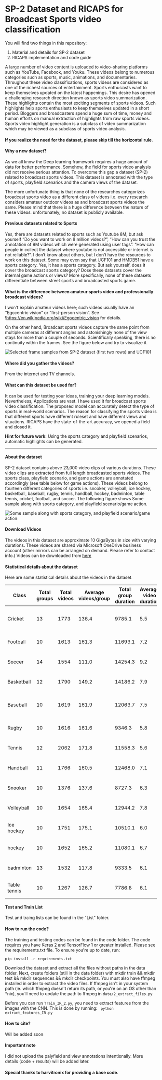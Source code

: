 
# SP-2 Dataset and RICAPS for Broadcast Sports video classification
You will find two things in this repository:

1. Material and details for SP-2 dataset
1. RICAPS implementation and code guide

A large number of video content is uploaded to video-sharing platforms such as YouTube, Facebook, and Youku. These videos belong to numerous categories such as sports, music, animations, and documentaries. Throughout these video classifications, sports videos are considered as one of the richest sources of entertainment. Sports enthusiasts want to keep themselves updated on the latest happenings. This desire has opened a challenging research direction known as sports video summarization. These highlights contain the most exciting segments of sports videos. Such highlights help sports enthusiasts to keep themselves updated in a short period. Bloggers and broadcasters spend a huge sum of time, money and human efforts on manual extraction of highlights from raw sports videos. Sports video highlight generation is a subclass of video summarization which may be viewed as a subclass of sports video analysis.


#### If you realize the need for the dataset, please skip till the horizontal rule.

#### Why a new dataset?
As we all know the Deep learning framework requires a huge amount of data for better performance. Somehow, the field for sports video analysis did not receive serious attention. To overcome this gap a dataset (SP-2) related to broadcast sports videos. This dataset is annotated with the type of sports, playfield scenarios and the camera views of the dataset.


The more unfortunate thing is that none of the researches categorizes broadcast sports video as a different class of videos i.e. every research considers amateur outdoor videos as and broadcast sports videos the same. Please mind that there is a huge difference between the nature of these videos. unfortunately, no dataset is publicly available. 

#### Previous datasets related to Sports
Yes, there are datasets related to sports such as Youtube 8M, but ask yourself “Do you want to work on 8 million videos?”, “How can you trust the annotation of 8M videos which were generated using user tags”. “How can people in collect the dataset where youtube is not accessible or internet is not reliable?”. I don’t know about others, but I don’t have the resources to work on this dataset.
Some may even say that UCF101 and HMDB51 have a sports category. Yes, it has a sports category. But ask yourself, does it cover the broadcast sports category?  Dose these datasets cover the internal game actions or views?
More specifically, none of these datasets differentiate between street sports and broadcasted sports game.


#### What is the difference between amateur sports video and professionally broadcast videos?
I won't explain amateur videos here; such videos usually have an “Egocentric vision” or “first-person vision”. See !https://en.wikipedia.org/wiki/Egocentric_vision for details.


On the other hand, Broadcast sports videos capture the same point from multiple cameras at different angles and astonishingly none of the view stays for more than a couple of seconds. Scientifically speaking, there is no continuity within the frames. See the figure below and try to visualize it.

![Selected frame samples from SP-2 dataset (first two rows) and UCF101](https://raw.githubusercontent.com/abdkhanstd/Sports2/master/Figures/cv.png)

#### Where did you gather the videos?
From the internet and TV channels. 

#### What can this dataset be used for?
It can be used for testing your ideas, training your deep learning models. Nevertheless, Applications are vast. I have used it for broadcast sports video classification. The proposed model can accurately detect the type of sports in real-world scenarios. The reason for classifying the sports video is that different sports have different ruleset and have different views and situations. RICAPS have the state-of-the-art accuracy, we opened a field and closed it.

**Hint for future work**: Using the sports category and playfield scenarios, automatic highlights can be generated.
_____________________________________________________________________________________________________
#### About the dataset
SP-2 dataset contains above 23,000 video clips of various durations. These video clips are extracted from full length broadcasted sports videos. The sports class, playfield scenario, and game actions are annotated accordingly (see table below for game actions). These videos belong to fourteen different categories of sports i.e. snooker, volleyball, ice hockey, basketball, baseball, rugby, tennis, handball, hockey, badminton, table tennis, cricket, football, and soccer. The following figure shows Some sample along with sports category, and playfield scenario/game action.


![Some sample along with sports category, and playfield scenario/game action](https://raw.githubusercontent.com/abdkhanstd/Sports2/master/Figures/samples.png)

#### Download Videos
The videos in this dataset are approximate 10 GigaBytes in size with varying durations. These videos are shared via Microsoft OneDrive business account (other mirrors can be arranged on demand. Please refer to contact info.)
Videos can be downloaded from [here](https://stduestceducn-my.sharepoint.com/:f:/g/personal/201714060114_std_uestc_edu_cn/EgojmAd-CoxLqTWhDRFeN-kBH98O6d-hHhyTD8BM6KPH5A?e=MVe4AY)

#### Statistical details about the dataset
Here are some statistical details about the videos in the dataset.

|Class|Total groups |Total videos|Average videos/group|Total group duration|Average video duration |Game action classes|
| ------------- | ------------- | ------------- | ------------- | ------------- |  ------------- |  ------------- |
|Cricket|13|1773|136.4|9785.1|5.5|batting, bowling, run, out, event|
|Football|10|1613|161.3|11693.1|7.2|play, goal, foul|
|Soccer|14|1554|111.0|14254.3|9.2|play, goal, foul|
|Basketball|12|1790|149.2|14186.2|7.9|play, goal, foul|
|Baseball|10|1619|161.9|12063.7|7.5|batting, bowling, run, out, event|
|Rugby|10|1616|161.6|9346.3|5.8|play, goal, foul|
|Tennis|12|2062|171.8|11558.3|5.6|play, drop, service|
|Handball|11|1766|160.5|12468.0|7.1|play, goal, foul|
|Snooker|10|1376|137.6|8727.3|6.3|shot, pocket, aiming|
|Volleyball|10|1654|165.4|12944.2|7.8|play, drop, service|
|Ice hockey|10|1751|175.1|10510.1|6.0|play, goal, foul|
|hockey|10|1652|165.2|11080.1|6.7|play, goal, foul|
|badminton|13|1532|117.8|9333.5|6.1|play, drop, service|
|Table tennis|10|1267|126.7|7786.8|6.1|play, drop, service|


#### Test and Train List
Test and traing lists can be found in the "List" folder.


#### How to run the code?
The training and testing codes can be found in the code folder. The code requires you have Keras 2 and TensorFlow 1 or greater installed. Please see the requirements.txt file. To ensure you're up to date, run:

`pip install -r requirements.txt`

Download the dataset and extract all the files without paths in the data folder. Next, create folders (still in the data folder) with mkdir train && mkdir test && mkdir sequences && mkdir checkpoints. You must also have ffmpeg installed in order to extract the video files. If ffmpeg isn't in your system path (ie. which ffmpeg doesn't return its path, or you're on an OS other than *nix), you'll need to update the path to ffmpeg in `data/2_extract_files.py`

Before you can run `Train_IR_2.py`, you need to extract features from the images with the CNN. This is done by running:
` python extract_features_IR.py`
#### How to cite?
Will be added soon

#### Important note
I did not upload the palyfield and view annotations intentionally. More details (code + results) will be added later.


#### Special thanks to harvitronix for providing a base code.
